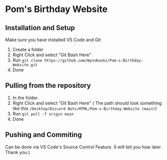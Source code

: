 # Pom's Birthday Website

## Installation and Setup

Make sure you have installed VS Code and Git

1. Create a folder
2. Right Click and select "Git Bash Here"
3. Run ```git clone https://github.com/WynnKunGz/Pom-s-Birthday-Website.git```
4. Done

## Pulling from the repository

1. In the folder.
2. Right Click and select "Git Bash Here"
( The path should look something like this ```/Desktop/Discord Bots/HTML/Pom-s-Birthday-Website (main)```)
3. Run ```git pull -f origin main```
4. Done

## Pushing and Commiting

Can be done via VS Code's Source Control Feature.
(I will tell you how later. Thank you.)
